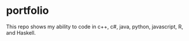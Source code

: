 # portfolio
This repo shows my ability to code in c++, c#, java, python, javascript, R, and Haskell.
